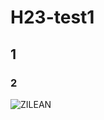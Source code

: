# H23-test1

## 1
### 2

<img src="https://cdn.lolalytics.com/generated/champion280px/zilean.jpg" alt="ZILEAN">
